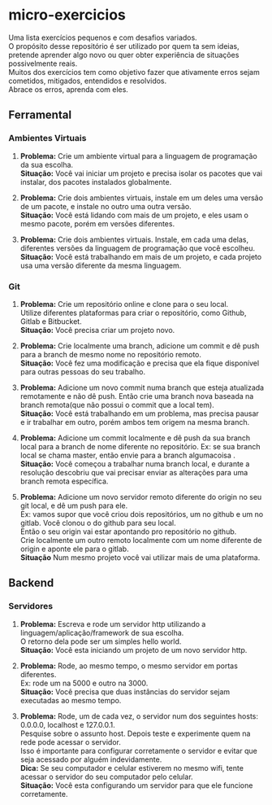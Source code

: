 # micro-exercicios

Uma lista exercícios pequenos e com desafios variados.  
O propósito desse repositório é ser utilizado por quem ta sem ideias, pretende aprender algo novo ou quer obter experiência de situações possivelmente reais.  
Muitos dos exercícios tem como objetivo fazer que ativamente erros sejam cometidos, mitigados, entendidos e resolvidos.  
Abrace os erros, aprenda com eles.  


## Ferramental

### Ambientes Virtuais

1. **Problema:** Crie um ambiente virtual para a linguagem de programação da sua escolha.  
**Situação:** Você vai iniciar um projeto e precisa isolar os pacotes que vai instalar, dos pacotes instalados globalmente.

1. **Problema:** Crie dois ambientes virtuais, instale em um deles uma versão de um pacote, e instale no outro uma outra versão.  
**Situação:** Você está lidando com mais de um projeto, e eles usam o mesmo pacote, porém em versões diferentes.

1. **Problema:** Crie dois ambientes virtuais. Instale, em cada uma delas, diferentes versões da linguagem de programação que você escolheu.  
**Situação:** Você está trabalhando em mais de um projeto, e cada projeto usa uma versão diferente da mesma linguagem.


### Git

1. **Problema:** Crie um repositório online e clone para o seu local.  
Utilize diferentes plataformas para criar o repositório, como Github, Gitlab e Bitbucket.  
**Situação:** Você precisa criar um projeto novo.

1. **Problema:** Crie localmente uma branch, adicione um commit e dê push para a branch de mesmo nome no repositório remoto.  
**Situação:** Você fez uma modificação e precisa que ela fique disponível para outras pessoas do seu trabalho.

1. **Problema:** Adicione um novo commit numa branch que esteja atualizada remotamente e não dê push.
Então crie uma branch nova baseada na branch remota(que não possui o commit que a local tem).  
**Situação:** Você está trabalhando em um problema, mas precisa pausar e ir trabalhar em outro, porém ambos tem origem na mesma branch.

1. **Problema:** Adicione um commit localmente e dê push da sua branch local para a branch de nome diferente no repositório.
Ex: se sua branch local se chama master, então envie para a branch algumacoisa .  
**Situação:** Você começou a trabalhar numa branch local, e durante a resolução descobriu que vai precisar enviar as alterações para uma branch remota específica.

1. **Problema:** Adicione um novo servidor remoto diferente do origin no seu git local, e dê um push para ele.  
Ex: vamos supor que você criou dois repositórios, um no github e um no gitlab. Você clonou o do github para seu local.  
Então o seu origin vai estar apontando pro repositório no github.  
Crie localmente um outro remoto localmente com um nome diferente de origin e aponte ele para o gitlab.  
**Situação** Num mesmo projeto você vai utilizar mais de uma plataforma.



## Backend

### Servidores

1. **Problema:** Escreva e rode um servidor http utilizando a linguagem/aplicação/framework de sua escolha.  
O retorno dela pode ser um simples hello world.  
**Situação:** Você esta iniciando um projeto de um novo servidor http.

1. **Problema:** Rode, ao mesmo tempo, o mesmo servidor em portas diferentes.  
Ex: rode um na 5000 e outro na 3000.  
**Situação:** Você precisa que duas instâncias do servidor sejam executadas ao mesmo tempo.

1. **Problema:** Rode, um de cada vez, o servidor num dos seguintes hosts: 0.0.0.0, localhost e 127.0.0.1.  
Pesquise sobre o assunto host. Depois teste e experimente quem na rede pode acessar o servidor.  
Isso é importante para configurar corretamente o servidor e evitar que seja acessado por alguém indevidamente.  
**Dica:** Se seu computador e celular estiverem no mesmo wifi, tente acessar o servidor do seu computador pelo celular.  
**Situação:** Você esta configurando um servidor para que ele funcione corretamente.


